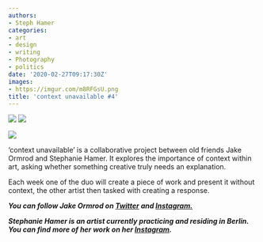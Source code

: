 ```yaml
---
authors:
- Steph Hamer
categories:
- art
- design
- writing
- Photography
- politics
date: '2020-02-27T09:17:30Z'
images:
- https://imgur.com/m8RFGsU.png
title: 'context unavailable #4'
---
```

![](https://imgur.com/m8RFGsU.png "")
![](https://imgur.com/ho3esTX.png "")

![](https://imgur.com/eCz72E3.png "")
  
  
  
‘context unavailable’ is a collaborative project between old friends Jake Ormrod and Stephanie Hamer. It explores the importance of context within art, asking whether something creative truly needs an explanation.  
  
Each week one of the duo will create a piece of work and present it without context, the other artist then tasked with creating a response.  
  
  
  
**_You can follow Jake Ormrod on [Twitter](https://twitter.com/Jake_Ormrod "") and [Instagram.](https://www.instagram.com/generationzer0mag/ "")_**

_**Stephanie Hamer is an artist currently practicing and residing in Berlin. You can find more of her work on her [Instagram](https://www.instagram.com/stephanie__hamer/ "").**_